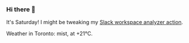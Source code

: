 ### Hi there :wave:

It's Saturday! I might be tweaking my [Slack workspace analyzer action](https://github.com/bewuethr/slack-analyzer).

Weather in Toronto: mist, at +21°C.
